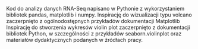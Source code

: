 Kod do analizy danych RNA-Seq napisano w Pythonie z wykorzystaniem bibliotek pandas, matplotlib i numpy. 
Inspirację do wizualizacji typu volcano zaczerpnięto z ogólnodostępnych przykładów dokumentacji Matplotlib
Inspirację do stworzenia wykresów violin plot zaczerpnięto z dokumentacji bibliotek Python, w szczególności
z przykładów seaborn.violinplot oraz materiałów dydaktycznych podanych w źródłach pracy.
